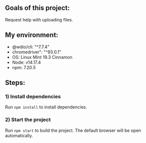 ## Goals of this project:
Request help with uploading files.

## My environment:
- @wdio/cli: "^7.7.4"
- chromedriver": "^93.0.1"
- OS: Linux Mint 19.3 Cinnamon
- Node: v14.17.4
- npm: 7.20.5

## Steps:


### 1) Install dependencies

Run `npm install` to install dependencies.

### 2) Start the project

Run `npm start` to build the project. The default browser will be open automatically.
